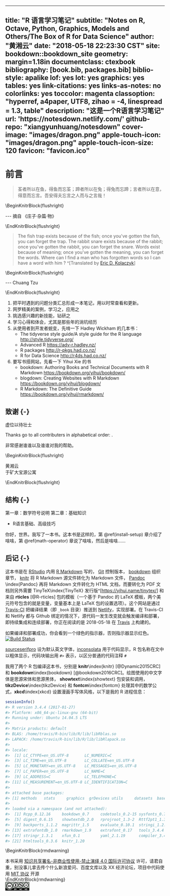 
---
title: "R 语言学习笔记"
subtitle: "Notes on R, Octave, Python, Graphics, Models and Others/The Box of R for Data Science"
author: "黄湘云"
date: "2018-05-18 22:23:30 CST"
site: bookdown::bookdown_site
geometry: margin=1.18in
documentclass: ctexbook
bibliography: [book.bib, packages.bib]
biblio-style: apalike
lof: yes
lot: yes
graphics: yes
tables: yes
link-citations: yes
links-as-notes: no
colorlinks: yes
toccolor: magenta
classoption: "hyperref, a4paper, UTF8, zihao = -4, linespread = 1.3, table"
description: "这是一个R语言学习笔记"
url: 'https\://notesdown.netlify.com/'
github-repo: "xiangyunhuang/notesdown"
cover-image: "images/dragon.png"
apple-touch-icon: "images/dragon.png"
apple-touch-icon-size: 120
favicon: "favicon.ico"
---



# 前言 

> 荃者所以在鱼，得鱼而忘荃；蹄者所以在兔；得兔而忘蹄；言者所以在意，得意而忘言。吾安得夫忘言之人而与之言哉！

\BeginKnitrBlock{flushright}<p class="flushright">--- 摘自 《庄子·杂篇·物》</p>\EndKnitrBlock{flushright}

> The fish trap exists because of the fish; once you've gotten the fish, you can forget the trap. The rabbit snare exists because of the rabbit; once you've gotten the rabbit, you can forget the snare. Words exist because of meaning; once you've gotten the meaning, you can forget the words. Where can I find a man who has forgotten words so I can have a word with him ? ^[Translated by [Eric D. Kolaczyk](http://math.bu.edu/people/kolaczyk/teach.html)]

\BeginKnitrBlock{flushright}<p class="flushright">--- Chuang Tzu</p>\EndKnitrBlock{flushright}


1. 把平时遇到的问题分类汇总形成一本笔记，用以时常查看和更新。
2. 网罗精美的案例，学习之，应用之
3. 挑选感兴趣的新技能，钻研之
4. 学习心得和体会，尤其是那些年的淌坑经历
5. 从使用者到开发者蜕变，先啃一下 Hadley Wickham 的几本书：
    + The tidyverse style guide/A style guide for the R language <http://style.tidyverse.org/>
    + Advanced R <https://adv-r.hadley.nz/>
    + R packages <http://r-pkgs.had.co.nz/>
    + R for Data Science <http://r4ds.had.co.nz/>
6. 要写书搭网站，先看一下 Yihui Xie 的书
    + bookdown: Authoring Books and Technical Documents with R Markdown <https://bookdown.org/yihui/bookdown/>
    + blogdown: Creating Websites with R Markdown <https://bookdown.org/yihui/blogdown/>
    + R Markdown: The Definitive Guide <https://bookdown.org/yihui/rmarkdown/>



## 致谢 {-}

虚位以待壮士

Thanks go to all contributers in alphabetical order: .

非常感谢谁谁以及谁谁对我的帮助。

\BeginKnitrBlock{flushright}<p class="flushright">黄湘云  
于矿大宝源公寓</p>\EndKnitrBlock{flushright}

## 结构 {-}

第一章：数学符号说明
第二章：基础知识

- R语言基础、高级技巧

你好，世界。我写了一本书。这本书是这样的，第 \@ref(install-setup) 章介绍了啥啥，第 \@ref(math-operator) 章说了啥啥，然后是啥啥……

## 后记 {-}

这本书是在 [RStudio](https://www.rstudio.com/products/rstudio/download/) 内用 [R Markdown](https://rmarkdown.rstudio.com/) 写的， [Git](https://git-scm.com/) 控制版本， [bookdown](https://bookdown.org/yihui/bookdown/) 组织章节， [knitr](https://yihui.name/knitr/) 将 R Markdown 源文件转化为 Markdown 文件， [Pandoc](http://pandoc.org) \index{Pandoc} 再将 Markdown 文件转化为 HTML 文档，而要转化为 PDF 文档则另外需要 TinyTeX\index{TinyTeX} 发行版^[<https://yihui.name/tinytex/>] 和来自 **rticles** [@R-rticles] 包的模板（一个基于 Pandoc 的 LaTeX 模板，两个美元符号包含的就是变量，变量基本上是 LaTeX 包的设置选项）。这个网站是通过 [Travis-CI](https://travis-ci.org/) 把编译结果（即 `_book` 目录）推送到 [Netlify](https://www.netlify.com/)，实现部署。在 Travis-CI 和 Netlify 都与 Github 绑定的情况下，源代码一发生改变就会触发编译和部署，即持续集成和连续部署，你正在阅读的是 2018-05-18 在 [Travis](https://travis-ci.org/XiangyunHuang/notesdown) 上构建的。

如果编译和部署成功，你会看到一个绿色的指示器，否则指示器显示红色。[![Build Status](https://travis-ci.org/XiangyunHuang/notesdown.svg?branch=master)](https://travis-ci.org/XiangyunHuang/notesdown)

[sourceserifpro](https://ctan.org/pkg/sourceserifpro) 设为默认英文字体，[inconsolata](http://levien.com/type/myfonts/inconsolata.html) 用于代码显示，R 包名称在文中以粗体显示，代码块输出用 `#>` 表示，以区分普通的代码注释 `#`

我用了两个 R 包编译这本书，分别是 **knitr**\index{knitr} [@Dynamic2015CRC] 和 **bookdown**\index{bookdown} [@bookdown2016CRC]。绘图使用的中文字体是思源宋体和思源黑体， **showtext**\index{showtext} 包安装和调用，**tikzDevice**\index{tikzDevice} 和 **fontcm**\index{fontcm} 处理其中的数学公式，**xkcd**\index{xkcd} 设置漫画手写体风格，以下是我的 R 进程信息：


```r
sessionInfo()
#> R version 3.4.4 (2017-01-27)
#> Platform: x86_64-pc-linux-gnu (64-bit)
#> Running under: Ubuntu 14.04.5 LTS
#> 
#> Matrix products: default
#> BLAS: /home/travis/R-bin/lib/R/lib/libRblas.so
#> LAPACK: /home/travis/R-bin/lib/R/lib/libRlapack.so
#> 
#> locale:
#>  [1] LC_CTYPE=en_US.UTF-8       LC_NUMERIC=C              
#>  [3] LC_TIME=en_US.UTF-8        LC_COLLATE=en_US.UTF-8    
#>  [5] LC_MONETARY=en_US.UTF-8    LC_MESSAGES=en_US.UTF-8   
#>  [7] LC_PAPER=en_US.UTF-8       LC_NAME=C                 
#>  [9] LC_ADDRESS=C               LC_TELEPHONE=C            
#> [11] LC_MEASUREMENT=en_US.UTF-8 LC_IDENTIFICATION=C       
#> 
#> attached base packages:
#> [1] methods   stats     graphics  grDevices utils     datasets  base     
#> 
#> loaded via a namespace (and not attached):
#>  [1] Rcpp_0.12.16     bookdown_0.7     codetools_0.2-15 sysfonts_0.7.2  
#>  [5] digest_0.6.15    showtextdb_2.0   rprojroot_1.3-2  Rttf2pt1_1.3.6  
#>  [9] backports_1.1.2  magrittr_1.5     evaluate_0.10.1  stringi_1.2.2   
#> [13] extrafontdb_1.0  rmarkdown_1.9    extrafont_0.17   tools_3.4.4     
#> [17] stringr_1.3.1    xfun_0.1         yaml_2.1.19      compiler_3.4.4  
#> [21] htmltools_0.3.6  knitr_1.20
```


\BeginKnitrBlock{rmdwarning}<div class="rmdwarning">本书采用 [知识共享署名-非商业性使用-禁止演绎 4.0 国际许可协议](https://creativecommons.org/licenses/by-nc-nd/4.0/) 许可，请君自重，别没事儿拿去传个什么新浪爱问、百度文库以及 XX 经济论坛，项目中代码使用 [MIT 协议](https://github.com/XiangyunHuang/notesdown/blob/master/LICENSE) 开源</div>\EndKnitrBlock{rmdwarning}
<img src="images/by-nc-nd.svg" width="15%" style="display: block; margin: auto auto auto 0;" />



